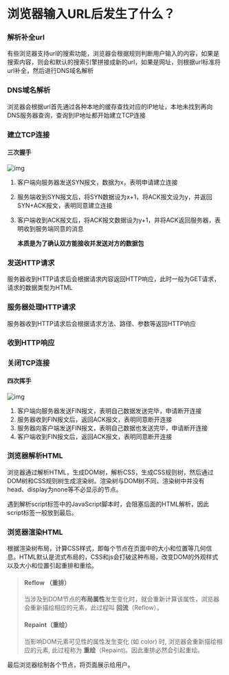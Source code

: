 # 浏览器输入URL后发生了什么？

### 解析补全url

有些浏览器支持url的搜索功能，浏览器会根据规则判断用户输入的内容，如果是搜索内容，则会和默认的搜索引擎拼接成新的url，如果是网址，则根据url标准将url补全，然后进行DNS域名解析

### DNS域名解析

浏览器会根据url首先通过各种本地的缓存查找对应的IP地址，本地未找到再向DNS服务器查询，查询到IP地址都开始建立TCP连接

### 建立TCP连接

#### 三次握手

![img](https://pic1.zhimg.com/v2-9eec897f8207ae23289229502938bea0_b.jpg)

1. 客户端向服务器发送SYN报文，数据为x，表明申请建立连接

2. 服务端收到SYN报文后，将SYN数据设为x+1，将ACK报文设为y，并返回SYN+ACK报文，表明同意建立连接

3. 客户端收到ACK报文后，将ACK报文数据设为y+1，并将ACK返回服务器，表明收到服务端同意的消息

   **本质是为了确认双方能接收并发送对方的数据包**

### 发送HTTP请求

服务器收到HTTP请求后会根据请求内容返回HTTP响应，此时一般为GET请求，请求的数据类型为HTML

### 服务器处理HTTP请求

服务器收到HTTP请求后会根据请求方法、路径、参数等返回HTTP响应

### 收到HTTP响应

### 关闭TCP连接

#### 四次挥手

![img](https://pic3.zhimg.com/v2-1e480290f059ab57cf57aac6c1249a7e_b.jpg)

1. 客户端向服务器发送FIN报文，表明自己数据发送完毕，申请断开连接
2. 服务器收到FIN报文后，返回ACK报文，表明同意断开连接
3. 服务器向客户端发送FIN报文，表明自己数据也发送完毕，申请断开连接
4. 客户端收到FIN报文后，返回ACK报文，表明同意断开连接

### 浏览器解析HTML

浏览器通过解析HTML，生成DOM树，解析CSS，生成CSS规则树，然后通过DOM树和CSS规则树生成渲染树。渲染树与DOM树不同，渲染树中并没有head、display为none等不必显示的节点。

遇到解析script标签中的JavaScript脚本时，会阻塞后面的HTML解析，因此script标签一般放到最后。

### 浏览器渲染HTML

根据渲染树布局，计算CSS样式，即每个节点在页面中的大小和位置等几何信息。HTML默认是流式布局的，CSS和js会打破这种布局，改变DOM的外观样式以及大小和位置引起重排和重绘。

> #### Reflow （重排）
>
> 当涉及到DOM节点的**布局属性**发生变化时，就会重新计算该属性，浏览器会重新描绘相应的元素，此过程叫 **回流**（Reflow）。
>
> #### Repaint（重绘）
>
> 当影响DOM元素可见性的属性发生变化 (如 color) 时, 浏览器会重新描绘相应的元素, 此过程称为 **重绘**（Repaint)。因此重排必然会引起重绘。

最后浏览器绘制各个节点，将页面展示给用户。


